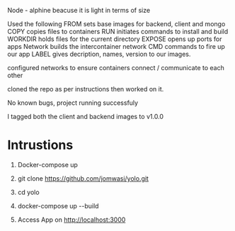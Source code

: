 <!-- Choice of the base image on which to build each container.doc -->
Node - alphine beacuse it is light in terms of size

<!-- Dockerfile directives used in the creation and running of each container. -->

Used the following FROM sets base images for backend, client and mongo COPY copies files to containers RUN initiates commands to install and build WORKDIR holds files for the current directory EXPOSE opens up ports for apps Network builds the intercontainer network CMD commands to fire up our app LABEL gives decription, names, version to our images.

<!-- Docker-compose Networking (Application port allocation and a bridge network implementation) where necessary. -->

configured networks to ensure containers connect / communicate to each other

<!-- Docker-compose volume definition and usage (where necessary). -->

<!-- Git workflow used to achieve the task. -->

cloned the repo as per instructions then worked on it.

<!-- Successful running of the applications and if not, debugging measures applied. -->

No known bugs, project running successfuly

<!-- Good practices such as Docker image tag naming standards for ease of identification of images and containers.  -->
I tagged both the client and backend images to v1.0.0


# Intrustions

1. Docker-compose up

2. git clone <https://github.com/jomwasi/yolo.git>

3. cd yolo

4. docker-compose up --build

5. Access App on <http://localhost:3000>